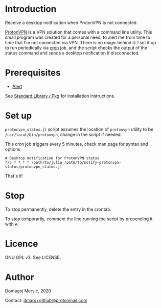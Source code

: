 # Introduction

Receive a desktop notification when ProtonVPN is not connected.

[ProtonVPN](https://protonvpn.com/) is a VPN solution that comes with a command line utility. This small program was created for a personal need, to alert me from time to time that I'm not connected via VPN. There is no magic behind it: I set it up to run periodically via [cron](https://en.wikipedia.org/wiki/Cron) job, and the script checks the output of the status command and sends a desktop notification if disconnected.

# Prerequisites

* [Alert](https://github.com/haberdashPI/Alert.jl)

See [Standard Library / Pkg](https://docs.julialang.org/en/v1/stdlib/Pkg/) for installation instructions.

# Set up

`protonvpn_status.jl` script assumes the location of `protonvpn` utility to be `/usr/local/bin/protonvpn`, change in the script if needed.

This cron job triggers every 5 minutes, check man page for syntax and options:

```
# Desktop notification for ProtonVPN status
*/5 * * * * /path/to/julia /path/to/notify-protonvpn-status/protonvpn_status.jl
```

That's it!

# Stop

To stop permanently, delete the entry in the crontab.

To stop temporarily, comment the line running the script by prepending it with `#`.

# Licence

GNU GPL v3. See LICENSE.

# Author

Domagoj Marsic, 2020

Contact: dmars+github@protonmail.com
